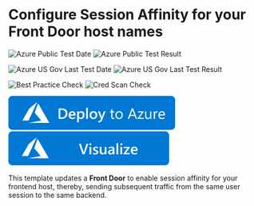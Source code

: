 # Configure Session Affinity for your Front Door host names

![Azure Public Test Date](https://azurequickstartsservice.blob.core.windows.net/badges/201-front-door-session-affinity/PublicLastTestDate.svg)
![Azure Public Test Result](https://azurequickstartsservice.blob.core.windows.net/badges/201-front-door-session-affinity/PublicDeployment.svg)

![Azure US Gov Last Test Date](https://azurequickstartsservice.blob.core.windows.net/badges/201-front-door-session-affinity/FairfaxLastTestDate.svg)
![Azure US Gov Last Test Result](https://azurequickstartsservice.blob.core.windows.net/badges/201-front-door-session-affinity/FairfaxDeployment.svg)

![Best Practice Check](https://azurequickstartsservice.blob.core.windows.net/badges/201-front-door-session-affinity/BestPracticeResult.svg)
![Cred Scan Check](https://azurequickstartsservice.blob.core.windows.net/badges/201-front-door-session-affinity/CredScanResult.svg)

[![Deploy To Azure](https://raw.githubusercontent.com/Azure/azure-quickstart-templates/master/1-CONTRIBUTION-GUIDE/images/deploytoazure.svg?sanitize=true)](https://portal.azure.com/#create/Microsoft.Template/uri/https%3A%2F%2Fraw.githubusercontent.com%2FAzure%2Fazure-quickstart-templates%2Fmaster%2F201-front-door-session-affinity%2Fazuredeploy.json)  [![Visualize](https://raw.githubusercontent.com/Azure/azure-quickstart-templates/master/1-CONTRIBUTION-GUIDE/images/visualizebutton.svg?sanitize=true)](http://armviz.io/#/?load=https%3A%2F%2Fraw.githubusercontent.com%2FAzure%2Fazure-quickstart-templates%2Fmaster%2F201-front-door-session-affinity%2Fazuredeploy.json)

This template updates a **Front Door** to enable session affinity for your frontend host, thereby, sending subsequent traffic from the same user session to the same backend.


